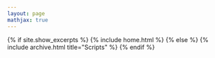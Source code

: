 ```yaml
---
layout: page
mathjax: true
---
```


{% if site.show_excerpts %}
  {% include home.html %}
{% else %}
  {% include archive.html title="Scripts" %}
{% endif %}
